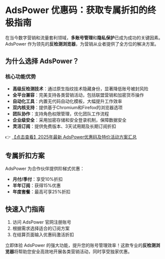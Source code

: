 # AdsPower 优惠码：获取专属折扣的终极指南

在当今数字营销和流量套利领域，**多账号管理**和**隐私保护**已成为成功的关键因素。AdsPower 作为领先的**反检测浏览器**，为营销从业者提供了全方位的解决方案。

## 为什么选择 AdsPower？

### 核心功能优势
- **高级反检测技术**：通过原生指纹技术隐藏身份，显著降低账号被封风险
- **全平台兼容**：完美支持各类营销活动，包括联盟营销和加密货币操作
- **自动化工具**：内置无代码自动化模板，大幅提升工作效率
- **双内核支持**：提供基于Chromium和Firefox的浏览器选项
- **团队协作**：支持角色权限管理，优化团队工作流程
- **企业级安全**：采用加密存储和安全登录机制，保障数据安全
- **灵活订阅**：提供免费版本、3天试用期及长期订阅折扣

👉 [【点击查看】2025年最新 AdsPower优惠码及特价活动方案汇总](https://bit.ly/adspower_free)

## 专属折扣方案

AdsPower 为合作伙伴提供阶梯式优惠：
- **月付/季付**：享受10%折扣
- **半年订阅**：获得15%优惠
- **年度套餐**：最高可享25%折扣

## 快速入门指南

1. 访问 AdsPower 官网注册账号
2. 根据需求选择适合的订阅方案
3. 在结算页面输入优惠码激活折扣

立即体验 AdsPower 的强大功能，提升您的账号管理效率！这款专业的**反检测浏览器**将帮助您安全高效地开展各类营销活动，同时享受独家优惠。